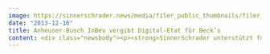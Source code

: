 ```yaml
---
image: https://sinnerschrader.news/media/filer_public_thumbnails/filer_public/c2/70/c2704773-d673-42b4-8015-c7c85cf817c2/becks_720450.jpg__480x288_q85_crop_subsampling-2_upscale.jpg
date: "2013-12-16"
title: Anheuser-Busch InBev vergibt Digital-Etat für Beck’s
content: <div class="newsbody"><p><strong>SinnerSchrader unterstützt führende Biermarke ab dem 1.1.2014<br/></strong></p><p>Anheuser-Busch InBev hat sich für die Kommunikation seiner Marke Beck’s im Bereich Digital in Deutschland einen neuen Partner an die Seite geholt. SinnerSchrader, Hamburg, setzte sich im Pitch klar durch. Der Aufgabenbereich umfasst den digitalen Markenauftritt von Beck’s, die Betreuung aller digitalen Kanäle und die digitale Aktivierung von Markenkampagnen. Erste Arbeiten sollen im Frühjahr 2014 online gehen, ein wesentliches Ziel dabei ist die Steigerung des Fan-Engagements. „Beck’s ist laut Markenmonitor Bier die beliebteste Biermarke Deutschlands. Wir haben uns trotz der hervorragenden Entwicklung der Markenwerte entschlossen einen nächsten Schritt zu machen, um die Marke progressiv weiterzuentwickeln.“</p><p>Nils Wollny, Geschäftsführer Strategie bei SinnerSchrader&#58; „Der Gewinn von Beck’s ist ein Jahresauftakt, wie wir uns keinen besseren wünschen können. Wir sind stolz darauf, ab sofort eine der deutschen Weltmarken betreuen zu dürfen und sie gemeinsam mit dem Kunden in den nächsten Jahren kommunikativ weiterzuentwickeln."</p><p>Seit 2007 hatte Coma den Beck’s-Auftritt im Digitalbereich betreut. Für die gute Zusammenarbeit dankt das Unternehmen der Münchener Agentur. Coma wird Anheuser-Busch InBev weiterhin für die Marken Franziskaner und Hasseröder unterstützen. </p><p><strong>Über Beck`s&#58;<br/></strong>Beck’s ist neben Stella Artois, Corona und Budweiser eine der vier globalen Marken des Brauereikonzerns Anheuser-Busch InBev, der in Bremen seinen Hauptsitz für Deutschland, Österreich, Italien und die Schweiz hat. In über 80 Ländern auf fünf Kontinenten ist Beck’s erhältlich. Rund 3.000 Flaschen Beck’s werden weltweit jede Minute getrunken. </p><p><a class="news-backlink" href="/de/"><svg class="svg-ico svg-ico--arrow-left"><use xlink&#58;href="#arrow-down"></use></svg>Zurück zur Presse Übersicht</a></p></div>
---
```

